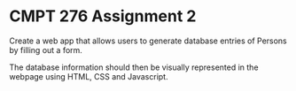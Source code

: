 # CMPT 276 Assignment 2

Create a web app that allows users to generate database entries of Persons by filling out a form.

The database information should then be visually represented in the webpage using HTML, CSS and Javascript.
